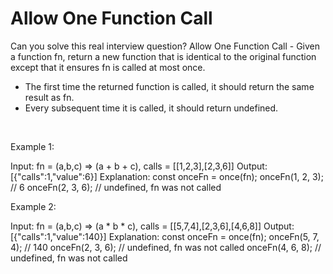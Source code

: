 # Allow One Function Call

Can you solve this real interview question? Allow One Function Call - Given a function fn, return a new function that is identical to the original function except that it ensures fn is called at most once.

 * The first time the returned function is called, it should return the same result as fn.
 * Every subsequent time it is called, it should return undefined.

 

Example 1:


Input: fn = (a,b,c) => (a + b + c), calls = [[1,2,3],[2,3,6]]
Output: [{"calls":1,"value":6}]
Explanation:
const onceFn = once(fn);
onceFn(1, 2, 3); // 6
onceFn(2, 3, 6); // undefined, fn was not called


Example 2:


Input: fn = (a,b,c) => (a * b * c), calls = [[5,7,4],[2,3,6],[4,6,8]]
Output: [{"calls":1,"value":140}]
Explanation:
const onceFn = once(fn);
onceFn(5, 7, 4); // 140
onceFn(2, 3, 6); // undefined, fn was not called
onceFn(4, 6, 8); // undefined, fn was not called